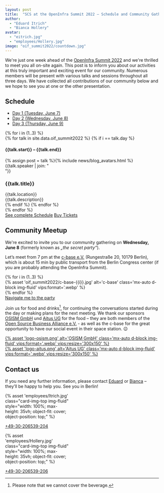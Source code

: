 ```yaml
---
layout: post
title:  "SCS at the OpenInfra Summit 2022 – Schedule and Community Gathering"
author:
  - "Eduard Itrich"
  - "Bianca Hollery"
avatar:
  - "eitrich.jpg"
  - "employees/Hollery.jpg"
image: "oif_summit2022/countdown.jpg"
---
```


We're just one week ahead of the [OpenInfra Summit 2022](https://openinfra.dev/summit/)
and we're thrilled to meet you all on-site again. This post is to inform you about
our activities at this truly important and exciting event for our community. Numerous
members will be present with various talks and sessions throughout all three days.
We have collected all contributions of our community below and we hope to see you
at one or the other presentation.

## Schedule

<div class="container my-4">
  <!-- Nav tabs -->
  <ul class="schedule-nav nav nav-pills nav-fill" id="schedule-tab" role="tablist">
    <li class="nav-item me-2">
      <a class="nav-link active" id="tab-day-1" data-bs-toggle="tab" href="#day-1" role="tab" aria-controls="day-1" aria-selected="true">
        <span class="heading">Day 1</span>
        <span class="meta">(Tuesday, June 7)</span>
      </a>
    </li>
    <li class="nav-item me-2">
      <a class="nav-link" id="tab-day-2" data-bs-toggle="tab" href="#day-2" role="tab" aria-controls="day-2" aria-selected="false">
        <span class="heading">Day 2</span>
        <span class="meta">(Wednesday, June 8)</span>
      </a>
    </li>
    <li class="nav-item">
      <a class="nav-link" id="tab-day-3" data-bs-toggle="tab" href="#day-3" role="tab" aria-controls="day-3" aria-selected="false">
        <span class="heading">Day 3</span>
        <span class="meta">(Thursday, June 9)</span>
      </a>
    </li>
  </ul>
  <!-- Tab panes -->
	<div class="schedule-tab-content tab-content mt-5">
  {% for i in (1..3) %}
		<div class="tab-pane fade {% if i == 1 %}show active{% endif %}" id="day-{{i}}" role="tabpanel" aria-labelledby="day-{{i}}">
      {% for talk in site.data.oif_summit2022 %}
      {% if i == talk.day %}
        <div class="item item-talk">
          <div class="meta">
            <h4 class="time">{{talk.start}} – {{talk.end}}</h4>
              <div class="profile mt-3">
                <div class="d-flex justify-content-center">{% assign post = talk %}{% include news/blog_avatars.html %}</div>
                <div class="name mt-2">{{talk.speaker | join: "<br/>"}}</div>
              </div><!--//profile-->
          </div><!--//meta-->
          <div class="content">
            <h3 class="title mb-2">{{talk.title}}<a data-tab-destination="day-{{i}}" href="#session-{{ forloop.index }}" class="link-unstyled"><i class="fa fa-link ms-2 text-muted" aria-hidden="true" style="font-size: .7em; color: "></i></a></h3>
            <div class="location mb-2 text-muted"><i class="fa fa-map-marker me-2" aria-hidden="true"></i>{{talk.location}}</div>
            <div class="desc pb-2">{{talk.description}}</div>
          </div><!--//content-->
        </div>
      {% endif %}
      {% endfor %}
    </div> 
  {% endfor %}
  </div>
  <div class="schedule-cta text-center mx-auto">
    <a href="https://openinfra.dev/summit-schedule" class="btn btn-primary btn-lg me-md-2 d-block d-md-inline-block mb-3 mb-md-0" target="_blank">See complete Schedule</a>
    <a href="https://www.eventbrite.com/e/openinfra-summit-berlin-2022-tickets-211374997307" class="btn btn-secondary btn-lg d-block d-md-inline-block" target="_blank">Buy Tickets</a>
  </div>
</div>

## Community Meetup

We're excited to invite you to our community gathering on **Wednesday, June 8** (formerly known as _„the secret party“_).

Let’s meet from 7 pm at the [c-base e.V.](https://c-base.org) (Rungestraße 20, 10179 Berlin), which is about 15 min by public transport from the Berlin Congress center (if you are probably attending the OpenInfra Summit).

<div class="row align-items-center justify-content-center">
{% for i in (1..3) %}
	<div class="col-4 d-flex justify-content-center">
  	{% asset 'oif_summit2022/c-base-{{i}}.jpg' alt='c-base' class='mx-auto d-block img-fluid' vips:format='.webp' %}
	</div>
{% endfor %}
</div>

<div class="schedule-cta text-center mx-auto my-4">
  <a href="https://graphhopper.com/maps/?point=bcc%20berlin%20congress%20center%2C%2010178%2C%20Berlin%2C%20Germany&point=c-base%2C%2010179%2C%20Berlin%2C%20Germany&locale=en-US&elevation=false&profile=foot&use_miles=false&layer=OpenStreetMap" class="btn btn-secondary btn-lg d-block d-md-inline-block" target="_blank">Navigate me to the party</a>
</div>

Join us for food and drinks[^1], for continuing the conversations started during the day or making plans for the next meeting. We thank our sponsors [OSISM GmbH](https://osism.tech) und [Aitus UG](https://aitus.eu/) for the food – they are both members of the [Open Source Business Alliance e.V.](https://osb-alliance.com) - as well as the c-base for the great opportunity to have our social event in their space station. 😉

<div class="row align-items-center justify-content-center">
	<div class="col-6 d-flex justify-content-center">
  	<a href="https://osism.tech" title="OSISM GmbH" target="_blank">
  		{% asset 'logo-osism.png' alt='OSISM GmbH' class='mx-auto d-block img-fluid' vips:format='.webp' vips:resize='300x150' %}
  	</a>
	</div>
  <div class="col-6 p-5 d-flex justify-content-center">
  	<a href="https://aitus.eu/" title="Aitus UG" target="_blank">
  		{% asset 'logo-aitus.png' alt='Aitus UG' class='mx-auto d-block img-fluid' vips:format='.webp' vips:resize='300x150' %}
  	</a>
	</div>
</div>

[^1]: Please note that we cannot cover the beverage.

## Contact us

If you need any further information, please contact [Eduard](https://scs.community/itrich) or [Bianca](https://scs.community/hollery) – they’ll be happy to help you. See you in Berlin!

<div class="row justify-content-center my-4">
  <div class="col-3 d-flex justify-content-center">
    <div class="card" style="width: 13rem;">
      {% asset 'employees/Itrich.jpg' class="card-img-top img-fluid" style="width: 100%; max-height: 35vh; object-fit: cover; object-position: top;" %}
      <div class="card-body">
        <p class="card-text"><i class="fa fa-phone me-3"></i><a class="link-unstyled stretched-link" href="tel:+49-30-206539-204">+49-30-206539-204</a></p>
      </div>
    </div>
  </div>
  <div class="col-3 d-flex justify-content-center">
    <div class="card" style="width: 13rem;">
      {% asset 'employees/Hollery.jpg' class="card-img-top img-fluid" style="width: 100%; max-height: 35vh; object-fit: cover; object-position: top;" %}
      <div class="card-body">
        <p class="card-text"><i class="fa fa-phone me-3"></i><a class="link-unstyled stretched-link" href="tel:+49-30-206539-204">+49-30-206539-206</a></p>
      </div>
    </div>
  </div>
</div>

<!-- JavaScript to create deep links within tab -->

<script type="text/javascript">
  $(function() {
      openTabHash();
      window.addEventListener("hashchange", openTabHash, false);
  });
  
  function openTabHash()
  {
      // Javascript to enable link to tab
      var url = document.location.toString();
      if (url.match('#day')) {
          $('.nav-item a[href="#'+url.split('#')[1]+'"]').tab('show') ;
      } else if (url.match('#session')) {
          var day = $('.item-talk .content a[href="#'+url.split('#')[1]+'"]').closest('.tab-pane').attr('id');
          $('.nav-item a[href="#'+day+'"]').tab('show');
          $('html, body').animate({
            scrollTop: $('a[href="#'+url.split('#')[1]+'"]').offset().top - 65
          }, 300);
      }
      
      $('.nav-item a').on('shown.bs.tab', function (e) {
        e.preventDefault();
        $('html, body').animate({
          scrollTop: $('a[href="#'+url.split('#')[1]+'"]').offset().top - 65
        }, 300);
      });
      
      $('.nav-item').click(function() {
          if (history.pushState) {
              history.pushState(null, null, "#" + $(' a', this).get(0).href.split('#')[1]); 
          } else {
              window.location.hash = "#" + $(' a', this).get(0).href.split('#')[1];
          }
      })
    }
</script>